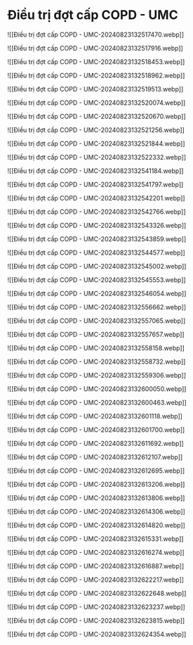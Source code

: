 # Điều trị đợt cấp COPD - UMC
![[Điều trị đợt cấp COPD - UMC-20240823132517470.webp]]

![[Điều trị đợt cấp COPD - UMC-20240823132517916.webp]]

![[Điều trị đợt cấp COPD - UMC-20240823132518453.webp]]

![[Điều trị đợt cấp COPD - UMC-20240823132518962.webp]]

![[Điều trị đợt cấp COPD - UMC-20240823132519513.webp]]

![[Điều trị đợt cấp COPD - UMC-20240823132520074.webp]]

![[Điều trị đợt cấp COPD - UMC-20240823132520670.webp]]

![[Điều trị đợt cấp COPD - UMC-20240823132521256.webp]]

![[Điều trị đợt cấp COPD - UMC-20240823132521844.webp]]

![[Điều trị đợt cấp COPD - UMC-20240823132522332.webp]]

![[Điều trị đợt cấp COPD - UMC-20240823132541184.webp]]

![[Điều trị đợt cấp COPD - UMC-20240823132541797.webp]]

![[Điều trị đợt cấp COPD - UMC-20240823132542201.webp]]

![[Điều trị đợt cấp COPD - UMC-20240823132542766.webp]]

![[Điều trị đợt cấp COPD - UMC-20240823132543326.webp]]

![[Điều trị đợt cấp COPD - UMC-20240823132543859.webp]]

![[Điều trị đợt cấp COPD - UMC-20240823132544577.webp]]

![[Điều trị đợt cấp COPD - UMC-20240823132545002.webp]]

![[Điều trị đợt cấp COPD - UMC-20240823132545553.webp]]

![[Điều trị đợt cấp COPD - UMC-20240823132546054.webp]]

![[Điều trị đợt cấp COPD - UMC-20240823132556662.webp]]

![[Điều trị đợt cấp COPD - UMC-20240823132557065.webp]]

![[Điều trị đợt cấp COPD - UMC-20240823132557657.webp]]

![[Điều trị đợt cấp COPD - UMC-20240823132558158.webp]]

![[Điều trị đợt cấp COPD - UMC-20240823132558732.webp]]

![[Điều trị đợt cấp COPD - UMC-20240823132559306.webp]]

![[Điều trị đợt cấp COPD - UMC-20240823132600050.webp]]

![[Điều trị đợt cấp COPD - UMC-20240823132600463.webp]]

![[Điều trị đợt cấp COPD - UMC-20240823132601118.webp]]

![[Điều trị đợt cấp COPD - UMC-20240823132601700.webp]]

![[Điều trị đợt cấp COPD - UMC-20240823132611692.webp]]

![[Điều trị đợt cấp COPD - UMC-20240823132612107.webp]]

![[Điều trị đợt cấp COPD - UMC-20240823132612695.webp]]

![[Điều trị đợt cấp COPD - UMC-20240823132613206.webp]]

![[Điều trị đợt cấp COPD - UMC-20240823132613806.webp]]

![[Điều trị đợt cấp COPD - UMC-20240823132614306.webp]]

![[Điều trị đợt cấp COPD - UMC-20240823132614820.webp]]

![[Điều trị đợt cấp COPD - UMC-20240823132615331.webp]]

![[Điều trị đợt cấp COPD - UMC-20240823132616274.webp]]

![[Điều trị đợt cấp COPD - UMC-20240823132616887.webp]]

![[Điều trị đợt cấp COPD - UMC-20240823132622217.webp]]

![[Điều trị đợt cấp COPD - UMC-20240823132622648.webp]]

![[Điều trị đợt cấp COPD - UMC-20240823132623237.webp]]

![[Điều trị đợt cấp COPD - UMC-20240823132623815.webp]]

![[Điều trị đợt cấp COPD - UMC-20240823132624354.webp]]